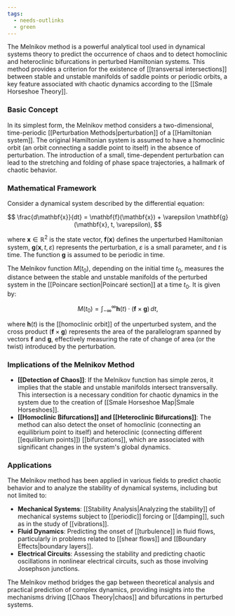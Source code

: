 ```yaml
---
tags:
  - needs-outlinks
  - green
---
```


The Melnikov method is a powerful analytical tool used in dynamical systems theory to predict the occurrence of chaos and to detect homoclinic and heteroclinic bifurcations in perturbed Hamiltonian systems. This method provides a criterion for the existence of [[transversal intersections]] between stable and unstable manifolds of saddle points or periodic orbits, a key feature associated with chaotic dynamics according to the [[Smale Horseshoe Theory]].

### Basic Concept

In its simplest form, the Melnikov method considers a two-dimensional, time-periodic [[Perturbation Methods|perturbation]] of a [[Hamiltonian system]]. The original Hamiltonian system is assumed to have a homoclinic orbit (an orbit connecting a saddle point to itself) in the absence of perturbation. The introduction of a small, time-dependent perturbation can lead to the stretching and folding of phase space trajectories, a hallmark of chaotic behavior.

### Mathematical Framework

Consider a dynamical system described by the differential equation:

$$
\frac{d\mathbf{x}}{dt} = \mathbf{f}(\mathbf{x}) + \varepsilon \mathbf{g}(\mathbf{x}, t, \varepsilon),
$$

where $\mathbf{x} \in \mathbb{R}^2$ is the state vector, $\mathbf{f}(\mathbf{x})$ defines the unperturbed Hamiltonian system, $\mathbf{g}(\mathbf{x}, t, \varepsilon)$ represents the perturbation, $\varepsilon$ is a small parameter, and $t$ is time. The function $\mathbf{g}$ is assumed to be periodic in time.

The Melnikov function $M(t_0)$, depending on the initial time $t_0$, measures the distance between the stable and unstable manifolds of the perturbed system in the [[Poincare section|Poincaré section]] at a time $t_0$. It is given by:

$$
M(t_0) = \int_{-\infty}^{\infty} \mathbf{h}(t) \cdot (\mathbf{f} \times \mathbf{g}) \, dt,
$$

where $\mathbf{h}(t)$ is the [[homoclinic orbit]] of the unperturbed system, and the cross product $(\mathbf{f} \times \mathbf{g})$ represents the area of the parallelogram spanned by vectors $\mathbf{f}$ and $\mathbf{g}$, effectively measuring the rate of change of area (or the twist) introduced by the perturbation.

### Implications of the Melnikov Method

- **[[Detection of Chaos]]**: If the Melnikov function has simple zeros, it implies that the stable and unstable manifolds intersect transversally. This intersection is a necessary condition for chaotic dynamics in the system due to the creation of [[Smale Horseshoe Map|Smale Horseshoes]].
- **[[Homoclinic Bifurcations]] and [[Heteroclinic Bifurcations]]**: The method can also detect the onset of homoclinic (connecting an equilibrium point to itself) and heteroclinic (connecting different [[equilibrium points]]) [[bifurcations]], which are associated with significant changes in the system's global dynamics.

### Applications

The Melnikov method has been applied in various fields to predict chaotic behavior and to analyze the stability of dynamical systems, including but not limited to:

- **Mechanical Systems**: [[Stability Analysis|Analyzing the stability]] of mechanical systems subject to [[periodic]] forcing or [[damping]], such as in the study of [[vibrations]].
- **Fluid Dynamics**: Predicting the onset of [[turbulence]] in fluid flows, particularly in problems related to [[shear flows]] and [[Boundary Effects|boundary layers]].
- **Electrical Circuits**: Assessing the stability and predicting chaotic oscillations in nonlinear electrical circuits, such as those involving Josephson junctions.

The Melnikov method bridges the gap between theoretical analysis and practical prediction of complex dynamics, providing insights into the mechanisms driving [[Chaos Theory|chaos]] and bifurcations in perturbed systems.